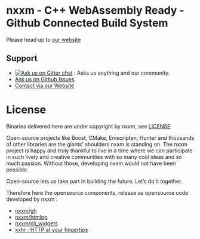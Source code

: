 
# nxxm - C++ WebAssembly Ready - Github Connected Build System
Please head up to [our website](https://nxxm.github.io/)

## Support
* [![Ask us on Gitter chat](https://badges.gitter.im/nxxm/community.svg)](https://gitter.im/nxxm/community) : Asks us anything and our community.
* [Ask us on Github Issues](https://gitter.im/gitterHQ/gitter)
* [Contact via our Website](https://nxxm.github.io)


# License
Binaries delivered here are under copyright by nxxm, see [LICENSE](./LICENSE)

Open-source projects like Boost, CMake, Emscripten, Hunter and thousands of other libraries are the giants' shoulders nxxm is standing on. The nxxm project is happy and truly thankful to live in a time where we can participate in such lively and creative communities with so many cool ideas and so much passion. Without those, developing nxxm would not have been possible.

Open-source lets us take part in building the future. Let’s do it together.

Therefore here the opensource components, release as opensource code developed by nxxm : 
  * [nxxm/gh](https://github.com/nxxm/gh)
  * [nxxm/htmlpp](https://github.com/nxxm/htmlpp)
  * [nxxm/cli\_widgets](https://github.com/nxxm/cli_widgets)
  * [xxhr : HTTP at your fingertips](https://github.com/daminetreg/xxhr)

